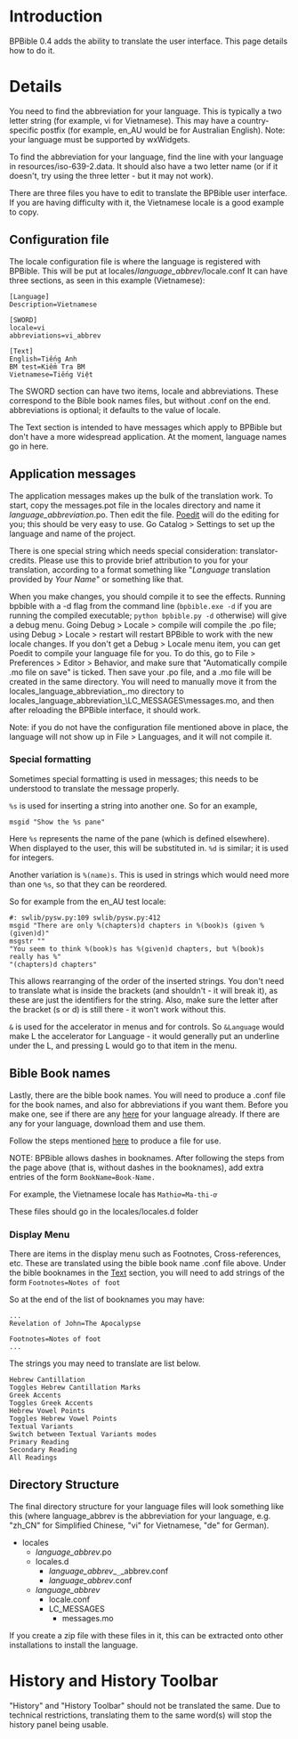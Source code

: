 # Introduction #

BPBible 0.4 adds the ability to translate the user interface. This page details how to do it.

# Details #
You need to find the abbreviation for your language. This is typically a two letter string (for example, vi for Vietnamese). This may have a country-specific postfix (for example, en\_AU would be for Australian English). Note: your language must be supported by wxWidgets.

To find the abbreviation for your language, find the line with your language in resources/iso-639-2.data. It should also have a two letter name (or if it doesn't, try using the three letter - but it may not work).

There are three files you have to edit to translate the BPBible user interface. If you are having difficulty with it, the Vietnamese locale is a good example to copy.

## Configuration file ##
The locale configuration file is where the language is registered with BPBible. This will be put at locales/_language\_abbrev_/locale.conf
It can have three sections, as seen in this example (Vietnamese):
```
[Language]
Description=Vietnamese

[SWORD]
locale=vi
abbreviations=vi_abbrev

[Text]
English=Tiếng Anh
BM test=Kiểm Tra BM
Vietnamese=Tiếng Việt
```

The SWORD section can have two items, locale and abbreviations. These correspond to the Bible book names files, but without .conf on the end. abbreviations is optional; it defaults to the value of locale.

The Text section is intended to have messages which apply to BPBible but don't have a more widespread application. At the moment, language names go in here.

## Application messages ##
The application messages makes up the bulk of the translation work.
To start, copy the messages.pot file in the locales directory and name it _language\_abbreviation_.po.
Then edit the file. [Poedit](http://www.poedit.net/) will do the editing for you; this should be very easy to use. Go Catalog > Settings to set up the language and name of the project.

There is one special string which needs special consideration: translator-credits.  Please use this to provide brief attribution to you for your translation, according to a format something like "_Language_ translation provided by _Your Name_" or something like that.

When you make changes, you should compile it to see the effects. Running bpbible with a -d flag from the command line (`bpbible.exe -d` if you are running the compiled executable; `python bpbible.py -d` otherwise) will give a debug menu. Going Debug > Locale > compile will compile the .po file; using Debug > Locale > restart will restart BPBible to work with the new locale changes.  If you don't get a Debug > Locale menu item, you can get Poedit to compile your language file for you. To do this, go to File > Preferences > Editor > Behavior, and make sure that "Automatically compile .mo file on save" is ticked.  Then save your .po file, and a .mo file will be created in the same directory.  You will need to manually move it from the locales\_language\_abbreviation_.mo directory to locales\_language\_abbreviation_\LC\_MESSAGES\messages.mo, and then after reloading the BPBible interface, it should work.

Note: if you do not have the configuration file mentioned above in place, the language will not show up in File > Languages, and it will not compile it.

### Special formatting ###
Sometimes special formatting is used in messages; this needs to be understood to translate the message properly.

`%s` is used for inserting a string into another one.
So for an example,
```
msgid "Show the %s pane"
```

Here `%s` represents the name of the pane (which is defined elsewhere). When displayed to the user, this will be substituted in. `%d` is similar; it is used for integers.

Another variation is `%(name)s`. This is used in strings which would need more than one `%s`, so that they can be reordered.

So for example from the en\_AU test locale:
```
#: swlib/pysw.py:109 swlib/pysw.py:412
msgid "There are only %(chapters)d chapters in %(book)s (given %(given)d)"
msgstr ""
"You seem to think %(book)s has %(given)d chapters, but %(book)s really has %"
"(chapters)d chapters"
```

This allows rearranging of the order of the inserted strings. You don't need to translate what is inside the brackets (and shouldn't - it will break it), as these are just the identifiers for the string. Also, make sure the letter after the bracket (s or d) is still there - it won't work without this.

`&` is used for the accelerator in menus and for controls. So `&Language` would make L the accelerator for Language - it would generally put an underline under the L, and pressing L would go to that item in the menu.

## Bible Book names ##
Lastly, there are the bible book names. You will need to produce a .conf file for the book names, and also for abbreviations if you want them. Before you make one, see if there are any [here](http://crosswire.org/svn/sword/trunk/locales.d/) for your language already. If there are any for your language, download them and use them.

Follow the steps mentioned [here](http://crosswire.org/wiki/DevTools:SWORD) to produce a file for use.

NOTE: BPBible allows dashes in booknames. After following the steps from the page above (that is, without dashes in the booknames), add extra entries of the form `BookName=Book-Name.`

For example, the Vietnamese locale has `Mathiơ=Ma-thi-ơ`

These files should go in the locales/locales.d folder

### Display Menu ###
There are items in the display menu such as Footnotes, Cross-references, etc. These are translated using the bible book name .conf file above. Under the bible booknames in the [Text](Text.md) section, you will need to add strings of the form `Footnotes=Notes of foot`

So at the end of the list of booknames you may have:
```
...
Revelation of John=The Apocalypse

Footnotes=Notes of foot
...
```

The strings you may need to translate are list below.
```
Hebrew Cantillation
Toggles Hebrew Cantillation Marks
Greek Accents
Toggles Greek Accents
Hebrew Vowel Points
Toggles Hebrew Vowel Points
Textual Variants
Switch between Textual Variants modes
Primary Reading
Secondary Reading
All Readings
```

## Directory Structure ##
The final directory structure for your language files will look something like this (where language\_abbrev is the abbreviation for your language, e.g. "zh\_CN" for Simplified Chinese, "vi" for Vietnamese, "de" for German).
  * locales
    * _language\_abbrev_.po
    * locales.d
      * _language\_abbrev__`_`_abbrev.conf
      * _language\_abbrev_.conf
    * _language\_abbrev_
      * locale.conf
      * LC\_MESSAGES
        * messages.mo

If you create a zip file with these files in it, this can be extracted onto other installations to install the language.

# History and History Toolbar #
"History" and "History Toolbar" should not be translated the same. Due to technical restrictions, translating them to the same word(s) will stop the history panel being usable.